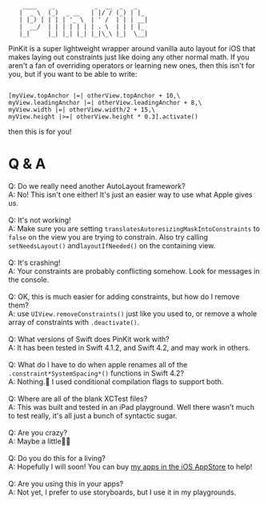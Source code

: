 <pre><code>
    ____    _           _  __  _   _   
   |  _ \  (_)  _ __   | |/ / (_) | |_ 
   | |_) | | | | '_ \  | ' /  | | | __|
   |  __/  | | | | | | | . \  | | | |_ 
   |_|     |_| |_| |_| |_|\_\ |_|  \__|
</pre></code>
PinKit is a super lightweight wrapper around vanilla auto layout for iOS that makes laying out constraints just like doing any other normal math.  If you aren't a fan of overriding operators or learning new ones, then this isn't for you, but if you want to be able to write:

<pre><code>
[myView.topAnchor |=| otherView.topAnchor + 10,\
myView.leadingAnchor |=| otherView.leadingAnchor + 8,\
myView.width |=| otherView.width/2 + 15,\
myView.height |>=| otherView.height * 0.3].activate()
</pre></code>
then this is for you!

 # Q & A
 Q: Do we really need another AutoLayout framework?\
 A: No!  This isn't one either!  It's just an easier way to use what Apple gives us.\
 \
 Q: It's not working!\
 A: Make sure you are setting `translatesAutoresizingMaskIntoConstraints` to `false` on the view you are trying to constrain.  Also try calling `setNeedsLayout()` and`layoutIfNeeded()` on the containing view.\
 \
 Q: It's crashing!\
 A: Your constraints are probably conflicting somehow.  Look for messages in the console.\
 \
 Q: OK, this is much easier for adding constraints, but how do I remove them?\
 A: use `UIView.removeConstraints()` just like you used to, or remove a whole array of constraints with `.deactivate()`.\
 \
 Q: What versions of Swift does PinKit work with?\
 A: It has been tested in Swift 4.1.2, and Swift 4.2, and may work in others.\
\
 Q: What do I have to do when apple renames all of the `.constraint*SystemSpacing*()` functions in Swift 4.2?\
 A: Nothing.🎉  I used conditional compilation flags to support both.\
 \
 Q: Where are all of the blank XCTest files?\
 A: This was built and tested in an iPad playground.  Well there wasn't much to test really, it's all just a bunch of syntactic sugar.\
 \
 Q: Are you crazy?\
 A: Maybe a little🤷‍♂️\
 \
 Q: Do you do this for a living?\
 A: Hopefully I will soon! You can buy [my apps in the iOS AppStore](https://itunes.com/AaronKreipe) to help!\
 \
 Q: Are you using this in your apps?\
 A: Not yet, I prefer to use storyboards, but I use it in my playgrounds.
